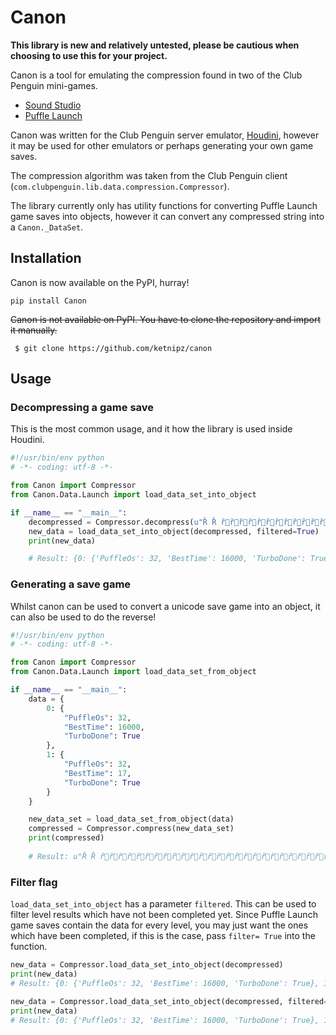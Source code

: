 # Canon

**This library is new and relatively untested, please be cautious when choosing to use this for your project.**

Canon is a tool for emulating the compression found in two of the Club Penguin mini-games.

- [Sound Studio](https://icer.ink/media1.clubpenguin.com/play/v2/games/mixmaster)
- [Puffle Launch](https://icer.ink/media1.clubpenguin.com/play/v2/games/canon)

Canon was written for the Club Penguin server emulator, [Houdini](https://github.com/solero/houdini), however it may be used for other emulators or perhaps generating your own game saves.

The compression algorithm was taken from the Club Penguin client (`com.clubpenguin.lib.data.compression.Compressor`).

The library currently only has utility functions for converting Puffle Launch game saves into objects, however it can convert any compressed string into a `Canon._DataSet`.

## Installation

Canon is now available on the PyPI, hurray!

`pip install Canon`

~~Canon is not available on PyPI. You have to clone the repository and import it manually.~~

` $ git clone https://github.com/ketnipz/canon`

## Usage

### Decompressing a game save
This is the most common usage, and it how the library is used inside Houdini.

```py
#!/usr/bin/env python
# -*- coding: utf-8 -*-

from Canon import Compressor
from Canon.Data.Launch import load_data_set_into_object

if __name__ == "__main__":
	decompressed = Compressor.decompress(u"Ȑ Ȑ ȑȑȑȑȑȑȑȑȑȑȑȑȑȑȑȑȑȑȑȑȑȑȑȑȑȑȑȑȑȑȑȑȑȑȐ㺀ȐȐɘȐɘȐɘȐɘȐɘȐɘȐɘȐɘȐɘȐɘȐɘȐɘȐɘȐɘȐɘȐɘȐɘȐɘȐɘȐɘȐɘȐɘȐɘȐɘȐɘȐɘȐɘȐɘȐɘȐɘȐɘȐɘȐɘȐɘȠȑȑŀ")
	new_data = load_data_set_into_object(decompressed, filtered=True)
	print(new_data)

	# Result: {0: {'PuffleOs': 32, 'BestTime': 16000, 'TurboDone': True}, 1: {'PuffleOs': 32, 'BestTime': 17, 'TurboDone': True}}
```

### Generating a save game
Whilst canon can be used to convert a unicode save game into an object, it can also be used to do the reverse!

```py
#!/usr/bin/env python
# -*- coding: utf-8 -*-

from Canon import Compressor
from Canon.Data.Launch import load_data_set_from_object

if __name__ == "__main__":
    data = {
        0: {
            "PuffleOs": 32,
            "BestTime": 16000,
            "TurboDone": True
        },
        1: {
            "PuffleOs": 32,
            "BestTime": 17,
            "TurboDone": True
        }
    }

    new_data_set = load_data_set_from_object(data)
    compressed = Compressor.compress(new_data_set)
    print(compressed)
    
    # Result: u"Ȑ Ȑ ȑȑȑȑȑȑȑȑȑȑȑȑȑȑȑȑȑȑȑȑȑȑȑȑȑȑȑȑȑȑȑȑȑȑȐ㺀ȐȐɘȐɘȐɘȐɘȐɘȐɘȐɘȐɘȐɘȐɘȐɘȐɘȐɘȐɘȐɘȐɘȐɘȐɘȐɘȐɘȐɘȐɘȐɘȐɘȐɘȐɘȐɘȐɘȐɘȐɘȐɘȐɘȐɘȐɘȠȑȑŀ"
```

### Filter flag

`load_data_set_into_object` has a parameter `filtered`. This can be used to filter level results which have not been completed yet. Since Puffle Launch game saves contain the data for every level, you may just want the ones which have been completed, if this is the case, pass `filter= True` into the function.

```py
new_data = Compressor.load_data_set_into_object(decompressed)
print(new_data)
# Result: {0: {'PuffleOs': 32, 'BestTime': 16000, 'TurboDone': True}, 1: {'PuffleOs': 32, 'BestTime': 17, 'TurboDone': True}, 2: {'PuffleOs': 0, 'BestTime': 600, 'TurboDone': False}, 3: {'PuffleOs': 0, 'BestTime': 600, 'TurboDone': False}, 4: {'PuffleOs': 0, 'BestTime': 600, 'TurboDone': False}, 5: {'PuffleOs': 0, 'BestTime': 600, 'TurboDone': False}, 6: {'PuffleOs': 0, 'BestTime': 600, 'TurboDone': False}, 7: {'PuffleOs': 0, 'BestTime': 600, 'TurboDone': False}, 8: {'PuffleOs': 0, 'BestTime': 600, 'TurboDone': False}, 9: {'PuffleOs': 0, 'BestTime': 600, 'TurboDone': False}, 10: {'PuffleOs': 0, 'BestTime': 600, 'TurboDone': False}, 11: {'PuffleOs': 0, 'BestTime': 600, 'TurboDone': False}, 12: {'PuffleOs': 0, 'BestTime': 600, 'TurboDone': False}, 13: {'PuffleOs': 0, 'BestTime': 600, 'TurboDone': False}, 14: {'PuffleOs': 0, 'BestTime': 600, 'TurboDone': False}, 15: {'PuffleOs': 0, 'BestTime': 600, 'TurboDone': False}, 16: {'PuffleOs': 0, 'BestTime': 600, 'TurboDone': False}, 17: {'PuffleOs': 0, 'BestTime': 600, 'TurboDone': False}, 18: {'PuffleOs': 0, 'BestTime': 600, 'TurboDone': False}, 19: {'PuffleOs': 0, 'BestTime': 600, 'TurboDone': False}, 20: {'PuffleOs': 0, 'BestTime': 600, 'TurboDone': False}, 21: {'PuffleOs': 0, 'BestTime': 600, 'TurboDone': False}, 22: {'PuffleOs': 0, 'BestTime': 600, 'TurboDone': False}, 23: {'PuffleOs': 0, 'BestTime': 600, 'TurboDone': False}, 24: {'PuffleOs': 0, 'BestTime': 600, 'TurboDone': False}, 25: {'PuffleOs': 0, 'BestTime': 600, 'TurboDone': False}, 26: {'PuffleOs': 0, 'BestTime': 600, 'TurboDone': False}, 27: {'PuffleOs': 0, 'BestTime': 600, 'TurboDone': False}, 28: {'PuffleOs': 0, 'BestTime': 600, 'TurboDone': False}, 29: {'PuffleOs': 0, 'BestTime': 600, 'TurboDone': False}, 30: {'PuffleOs': 0, 'BestTime': 600, 'TurboDone': False}, 31: {'PuffleOs': 0, 'BestTime': 600, 'TurboDone': False}, 32: {'PuffleOs': 0, 'BestTime': 600, 'TurboDone': False}, 33: {'PuffleOs': 0, 'BestTime': 600, 'TurboDone': False}, 34: {'PuffleOs': 0, 'BestTime': 600, 'TurboDone': False}, 35: {'PuffleOs': 0, 'BestTime': 600, 'TurboDone': False}}

```


```py
new_data = Compressor.load_data_set_into_object(decompressed, filtered=True)
print(new_data)
# Result: {0: {'PuffleOs': 32, 'BestTime': 16000, 'TurboDone': True}, 1: {'PuffleOs': 32, 'BestTime': 17, 'TurboDone': True}}
```


